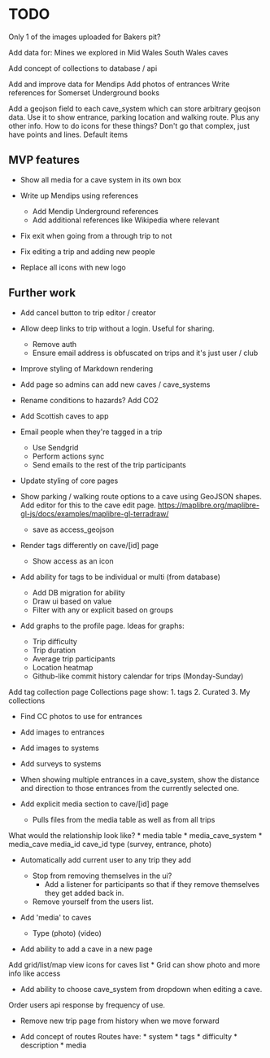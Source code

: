 # TODO

Only 1 of the images uploaded for Bakers pit?

Add data for:
    Mines we explored in Mid Wales
    South Wales caves

Add concept of collections to database / api

Add and improve data for Mendips
    Add photos of entrances
    Write references for Somerset Underground books

Add a geojson field to each cave_system which can store arbitrary geojson data.
    Use it to show entrance, parking location and walking route. Plus any other info.
        How to do icons for these things?
            Don't go that complex, just have points and lines. Default items

## MVP features
* Show all media for a cave system in its own box
* Write up Mendips using references
    * Add Mendip Underground references
    * Add additional references like Wikipedia where relevant
* Fix exit when going from a through trip to not
* Fix editing a trip and adding new people

* Replace all icons with new logo

## Further work
* Add cancel button to trip editor / creator
* Allow deep links to trip without a login. Useful for sharing.
    * Remove auth
    * Ensure email address is obfuscated on trips and it's just user / club
    
* Improve styling of Markdown rendering
* Add page so admins can add new caves / cave_systems
* Rename conditions to hazards? Add CO2
* Add Scottish caves to app

* Email people when they're tagged in a trip
    * Use Sendgrid
    * Perform actions sync
    * Send emails to the rest of the trip participants
* Update styling of core pages

* Show parking / walking route options to a cave using GeoJSON shapes. Add editor for this to the cave edit page. https://maplibre.org/maplibre-gl-js/docs/examples/maplibre-gl-terradraw/
    * save as access_geojson
* Render tags differently on cave/[id] page
    * Show access as an icon
* Add ability for tags to be individual or multi (from database)
    * Add DB migration for ability
    * Draw ui based on value
    * Filter with any or explicit based on groups

* Add graphs to the profile page. Ideas for graphs:
    * Trip difficulty
    * Trip duration
    * Average trip participants
    * Location heatmap
    * Github-like commit history calendar for trips (Monday-Sunday)

Add tag collection page
    Collections page show:
        1. tags
        2. Curated
        3. My collections

* Find CC photos to use for entrances
* Add images to entrances
* Add images to systems
* Add surveys to systems

* When showing multiple entrances in a cave_system, show the distance and direction to those entrances from the currently selected one.

* Add explicit media section to cave/[id] page
    * Pulls files from the media table as well as from all trips

What would the relationship look like?
    * media table
    * media_cave_system
    * media_cave
        media_id
        cave_id
        type (survey, entrance, photo)

* Automatically add current user to any trip they add
    * Stop from removing themselves in the ui?
        * Add a listener for participants so that if they remove themselves they get added back in.
    * Remove yourself from the users list.

* Add 'media' to caves
    * Type
        (photo)
        (video)
* Add ability to add a cave in a new page

Add grid/list/map view icons for caves list
    * Grid can show photo and more info like access

* Add ability to choose cave_system from dropdown when editing a cave.

Order users api response by frequency of use.

* Remove new trip page from history when we move forward

* Add concept of routes
    Routes have:
        * system
        * tags
        * difficulty
        * description
        * media
